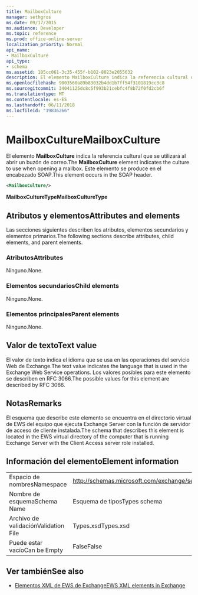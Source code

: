 ```yaml
---
title: MailboxCulture
manager: sethgros
ms.date: 09/17/2015
ms.audience: Developer
ms.topic: reference
ms.prod: office-online-server
localization_priority: Normal
api_name:
- MailboxCulture
api_type:
- schema
ms.assetid: 105cc061-3c35-455f-b102-8023e2055632
description: El elemento MailboxCulture indica la referencia cultural que se utilizará al abrir un buzón de correo. Este elemento se produce en el encabezado SOAP.
ms.openlocfilehash: 9003560a89b83032b4dd1b7ff54f3101819cc3c8
ms.sourcegitcommit: 34041125dc8c5f993b21cebfc4f8b72f0fd2cb6f
ms.translationtype: MT
ms.contentlocale: es-ES
ms.lasthandoff: 06/11/2018
ms.locfileid: "19836266"
---
```

# <a name="mailboxculture"></a><span data-ttu-id="d3d38-104">MailboxCulture</span><span class="sxs-lookup"><span data-stu-id="d3d38-104">MailboxCulture</span></span>

<span data-ttu-id="d3d38-105">El elemento **MailboxCulture** indica la referencia cultural que se utilizará al abrir un buzón de correo.</span><span class="sxs-lookup"><span data-stu-id="d3d38-105">The **MailboxCulture** element indicates the culture to use when opening a mailbox.</span></span> <span data-ttu-id="d3d38-106">Este elemento se produce en el encabezado SOAP.</span><span class="sxs-lookup"><span data-stu-id="d3d38-106">This element occurs in the SOAP header.</span></span> 
  
```xml
<MailboxCulture/>
```

<span data-ttu-id="d3d38-107">**MailboxCultureType**</span><span class="sxs-lookup"><span data-stu-id="d3d38-107">**MailboxCultureType**</span></span>

## <a name="attributes-and-elements"></a><span data-ttu-id="d3d38-108">Atributos y elementos</span><span class="sxs-lookup"><span data-stu-id="d3d38-108">Attributes and elements</span></span>

<span data-ttu-id="d3d38-109">Las secciones siguientes describen los atributos, elementos secundarios y elementos primarios.</span><span class="sxs-lookup"><span data-stu-id="d3d38-109">The following sections describe attributes, child elements, and parent elements.</span></span>
  
### <a name="attributes"></a><span data-ttu-id="d3d38-110">Atributos</span><span class="sxs-lookup"><span data-stu-id="d3d38-110">Attributes</span></span>

<span data-ttu-id="d3d38-111">Ninguno.</span><span class="sxs-lookup"><span data-stu-id="d3d38-111">None.</span></span>
  
### <a name="child-elements"></a><span data-ttu-id="d3d38-112">Elementos secundarios</span><span class="sxs-lookup"><span data-stu-id="d3d38-112">Child elements</span></span>

<span data-ttu-id="d3d38-113">Ninguno.</span><span class="sxs-lookup"><span data-stu-id="d3d38-113">None.</span></span>
  
### <a name="parent-elements"></a><span data-ttu-id="d3d38-114">Elementos principales</span><span class="sxs-lookup"><span data-stu-id="d3d38-114">Parent elements</span></span>

<span data-ttu-id="d3d38-115">Ninguno.</span><span class="sxs-lookup"><span data-stu-id="d3d38-115">None.</span></span>
  
## <a name="text-value"></a><span data-ttu-id="d3d38-116">Valor de texto</span><span class="sxs-lookup"><span data-stu-id="d3d38-116">Text value</span></span>

<span data-ttu-id="d3d38-117">El valor de texto indica el idioma que se usa en las operaciones del servicio Web de Exchange.</span><span class="sxs-lookup"><span data-stu-id="d3d38-117">The text value indicates the language that is used in the Exchange Web Service operations.</span></span> <span data-ttu-id="d3d38-118">Los valores posibles para este elemento se describen en RFC 3066.</span><span class="sxs-lookup"><span data-stu-id="d3d38-118">The possible values for this element are described by RFC 3066.</span></span>
  
## <a name="remarks"></a><span data-ttu-id="d3d38-119">Notas</span><span class="sxs-lookup"><span data-stu-id="d3d38-119">Remarks</span></span>

<span data-ttu-id="d3d38-120">El esquema que describe este elemento se encuentra en el directorio virtual de EWS del equipo que ejecuta Exchange Server con la función de servidor de acceso de cliente instalada.</span><span class="sxs-lookup"><span data-stu-id="d3d38-120">The schema that describes this element is located in the EWS virtual directory of the computer that is running Exchange Server with the Client Access server role installed.</span></span>
  
## <a name="element-information"></a><span data-ttu-id="d3d38-121">Información del elemento</span><span class="sxs-lookup"><span data-stu-id="d3d38-121">Element information</span></span>

|||
|:-----|:-----|
|<span data-ttu-id="d3d38-122">Espacio de nombres</span><span class="sxs-lookup"><span data-stu-id="d3d38-122">Namespace</span></span>  <br/> |http://schemas.microsoft.com/exchange/services/2006/types  <br/> |
|<span data-ttu-id="d3d38-123">Nombre de esquema</span><span class="sxs-lookup"><span data-stu-id="d3d38-123">Schema Name</span></span>  <br/> |<span data-ttu-id="d3d38-124">Esquema de tipos</span><span class="sxs-lookup"><span data-stu-id="d3d38-124">Types schema</span></span>  <br/> |
|<span data-ttu-id="d3d38-125">Archivo de validación</span><span class="sxs-lookup"><span data-stu-id="d3d38-125">Validation File</span></span>  <br/> |<span data-ttu-id="d3d38-126">Types.xsd</span><span class="sxs-lookup"><span data-stu-id="d3d38-126">Types.xsd</span></span>  <br/> |
|<span data-ttu-id="d3d38-127">Puede estar vacío</span><span class="sxs-lookup"><span data-stu-id="d3d38-127">Can be Empty</span></span>  <br/> |<span data-ttu-id="d3d38-128">False</span><span class="sxs-lookup"><span data-stu-id="d3d38-128">False</span></span>  <br/> |
   
## <a name="see-also"></a><span data-ttu-id="d3d38-129">Ver también</span><span class="sxs-lookup"><span data-stu-id="d3d38-129">See also</span></span>

- [<span data-ttu-id="d3d38-130">Elementos XML de EWS de Exchange</span><span class="sxs-lookup"><span data-stu-id="d3d38-130">EWS XML elements in Exchange</span></span>](ews-xml-elements-in-exchange.md)

